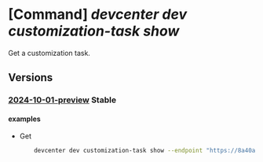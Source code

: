 # [Command] _devcenter dev customization-task show_

Get a customization task.

## Versions

### [2024-10-01-preview](/Resources/data-plane/microsoft.devcenter/L3Byb2plY3RzL3t9L2NhdGFsb2dzL3t9L2N1c3RvbWl6YXRpb250YXNrcy97fQ==/2024-10-01-preview.xml) **Stable**

<!-- data-plane:microsoft.devcenter /projects/{}/catalogs/{}/customizationtasks/{} 2024-10-01-preview -->

#### examples

- Get
    ```bash
        devcenter dev customization-task show --endpoint "https://8a40af38-3b4c-4672-a6a4-5e964b1870ed- contosodevcenter.centralus.devcenter.azure.com/" --project-name "DevProject" --task-name "choco" --catalog-name "myCatalog"
    ```
